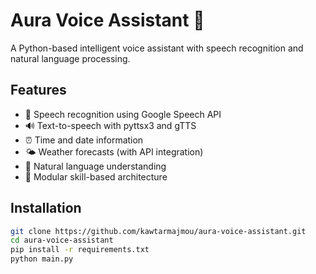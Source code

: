 
# Aura Voice Assistant 🎤

A Python-based intelligent voice assistant with speech recognition and natural language processing.

## Features
- 🎤 Speech recognition using Google Speech API
- 🔊 Text-to-speech with pyttsx3 and gTTS
- ⏰ Time and date information
- 🌤️ Weather forecasts (with API integration)
- 🤖 Natural language understanding
- 🔌 Modular skill-based architecture

## Installation
```bash
git clone https://github.com/kawtarmajmou/aura-voice-assistant.git
cd aura-voice-assistant
pip install -r requirements.txt
python main.py
